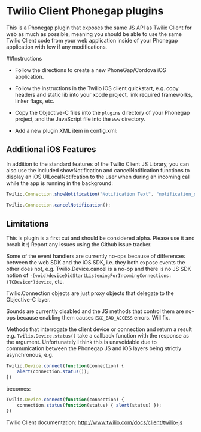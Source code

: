 # Twilio Client Phonegap plugins

This is a Phonegap plugin that exposes the same JS API as Twilio Client for web as much as possible, meaning you should be able to use the same Twilio Client code from your web application inside of your Phonegap application with few if any modifications. 

##Instructions

- Follow the directions to create a new PhoneGap/Cordova iOS application.

- Follow the instructions in the Twilio iOS client quickstart, e.g. copy headers and static lib into your xcode project, link required frameworks, linker flags, etc.

- Copy the Objective-C files into the `plugins` directory of your Phonegap project, and the JavaScript file into the `www` directory.

- Add a new plugin XML item in config.xml:
    <feature name="TCPlugin">
        <param name="ios-package" value="TCPlugin" />
    </feature>

## Additional iOS Features

In addition to the standard features of the Twilio Client JS Library, you can also use the included showNotification and cancelNotification functions to display an iOS UILocalNotifcation to the user when during an incoming call while the app is running in the background:

```javascript
Twilio.Connection.showNotification("Notification Text", "notification_sound.wav");
```

```javascript
Twilio.Connection.cancelNotification();
```

## Limitations

This is plugin is a first cut and should be considered alpha. Please use it and break it :) Report any issues using the Github issue tracker.

Some of the event handlers are currently no-ops because of differences between the web SDK and the iOS SDK, i.e. they both expose events the other does not, e.g. Twilio.Device.cancel is a no-op and there is no JS SDK notion of `-(void)deviceDidStartListeningForIncomingConnections:(TCDevice*)device`, etc. 

Twilio.Connection objects are just proxy objects that delegate to the Objective-C layer.

Sounds are currently disabled and the JS methods that control them are no-ops because enabling them causes `EXC_BAD_ACCESS` errors. Will fix.

Methods that interrogate the client device or connection and return a result e.g. `Twilio.Device.status()` take a callback function with the response as the argument. Unfortunately I think this is unavoidable due to communication between the Phonegap JS and iOS layers being strictly asynchronous, e.g.

```javascript
Twilio.Device.connect(function(connection) {
    alert(connection.status());
})
```

becomes:

```javascript
Twilio.Device.connect(function(connection) {
    connection.status(function(status) { alert(status) });
})
```

Twilio Client documentation: http://www.twilio.com/docs/client/twilio-js

